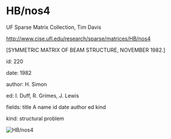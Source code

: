 # HB/nos4

 UF Sparse Matrix Collection, Tim Davis

 http://www.cise.ufl.edu/research/sparse/matrices/HB/nos4

 [SYMMETRIC MATRIX OF BEAM STRUCTURE, NOVEMBER 1982.]

 id: 220

 date: 1982

 author: H. Simon

 ed: I. Duff, R. Grimes, J. Lewis

 fields: title A name id date author ed kind

 kind: structural problem

![HB/nos4](http://yifanhu.net/GALLERY/GRAPHS/GIF_SMALL/HB@nos4.gif)
